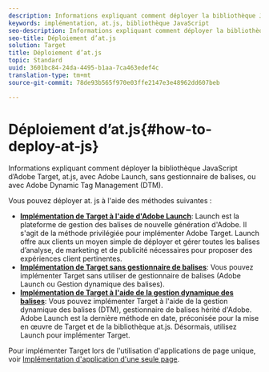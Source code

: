 ```yaml
---
description: Informations expliquant comment déployer la bibliothèque JavaScript d’Adobe Target, at.js, avec Adobe Launch, sans gestionnaire de balises, ou avec Adobe Dynamic Tag Management (DTM).
keywords: implémentation, at.js, bibliothèque JavaScript
seo-description: Informations expliquant comment déployer la bibliothèque JavaScript d’Adobe Target, at.js, avec Adobe Launch, sans gestionnaire de balises, ou avec Adobe Dynamic Tag Management (DTM).
seo-title: Déploiement d’at.js
solution: Target
title: Déploiement d’at.js
topic: Standard
uuid: 3601bc84-24da-4495-b1aa-7ca463edef4c
translation-type: tm+mt
source-git-commit: 78de93b565f970e03ffe2147e3e48962dd607beb

---
```



# Déploiement d’at.js{#how-to-deploy-at-js}

Informations expliquant comment déployer la bibliothèque JavaScript d’Adobe Target, at.js, avec Adobe Launch, sans gestionnaire de balises, ou avec Adobe Dynamic Tag Management (DTM).

Vous pouvez déployer at. js à l&#39;aide des méthodes suivantes :

* **[Implémentation de Target à l&#39;aide d&#39;Adobe Launch](/help/c-implementing-target/c-implementing-target-for-client-side-web/how-to-deployatjs/cmp-implementing-target-using-adobe-launch.md)**: Launch est la plateforme de gestion des balises de nouvelle génération d&#39;Adobe. Il s&#39;agit de la méthode privilégiée pour implémenter Adobe Target. Launch offre aux clients un moyen simple de déployer et gérer toutes les balises d’analyse, de marketing et de publicité nécessaires pour proposer des expériences client pertinentes. 
* **[Implémentation de Target sans gestionnaire de balises](/help/c-implementing-target/c-implementing-target-for-client-side-web/how-to-deployatjs/implementing-target-without-a-tag-manager.md)**: Vous pouvez implémenter Target sans utiliser de gestionnaire de balises (Adobe Launch ou Gestion dynamique des balises).
* **[Implémentation de Target à l&#39;aide de la gestion dynamique des balises](/help/c-implementing-target/c-implementing-target-for-client-side-web/how-to-deployatjs/implementing-target-using-dynamic-tag-management.md)**: Vous pouvez implémenter Target à l&#39;aide de la gestion dynamique des balises (DTM), gestionnaire de balises hérité d&#39;Adobe. Adobe Launch est la dernière méthode en date, préconisée pour la mise en œuvre de Target et de la bibliothèque at.js. Désormais, utilisez Launch pour implémenter Target.

Pour implémenter Target lors de l&#39;utilisation d&#39;applications de page unique, voir [Implémentation d&#39;application d&#39;une seule page](/help/c-implementing-target/c-implementing-target-for-client-side-web/how-to-deployatjs/target-atjs-single-page-application.md).